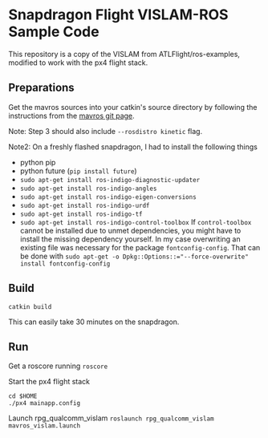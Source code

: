 # Snapdragon Flight VISLAM-ROS Sample Code
This repository is a copy of the VISLAM from ATLFlight/ros-examples, modified to work with the px4 flight stack.

## Preparations
Get the mavros sources into your catkin's source directory by following the instructions from the [mavros git page](https://github.com/mavlink/mavros/tree/master/mavros#source-installation).

Note: Step 3 should also include `--rosdistro kinetic` flag.

Note2: On a freshly flashed snapdragon, I had to install the following things
* python pip
* python future (`pip install future`)
* `sudo apt-get install ros-indigo-diagnostic-updater`
* `sudo apt-get install ros-indigo-angles`
* `sudo apt-get install ros-indigo-eigen-conversions`
* `sudo apt-get install ros-indigo-urdf`
* `sudo apt-get install ros-indigo-tf`
* `sudo apt-get install ros-indigo-control-toolbox`
  If `control-toolbox` cannot be installed due to unmet dependencies, you might have to install the missing dependency yourself. In my case overwriting an existing file was necessary for the package `fontconfig-config`. That can be done with
  `sudo apt-get -o Dpkg::Options::="--force-overwrite" install fontconfig-config`


## Build
`catkin build`

This can easily take 30 minutes on the snapdragon.


## Run
Get a roscore running
`roscore`

Start the px4 flight stack
```
cd $HOME
./px4 mainapp.config
```

Launch rpg_qualcomm_vislam
`roslaunch rpg_qualcomm_vislam mavros_vislam.launch`
